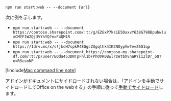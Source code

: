 ```command&nbsp;line
npm run start:web -- --document {url}
```

次に例を示します。

- `npm run start:web -- --document https://contoso.sharepoint.com/:t:/g/EZGxP7ksiE5DuxvY638G798BpuhwluxCMfF1WZQj3VYhYQ?e=F4QM1R`
- `npm run start:web -- --document https://1drv.ms/x/s!jkcH7spkM4EGgcZUgqthk4IK3NOypVw?e=Z6G1qp`
- `npm run start:web -- --document https://contoso-my.sharepoint-df.com/:t:/p/user/EQda453DNTpFnl1bFPhOVR0BwlrzetbXvnaRYii2lDr_oQ?e=RSccmNP`

[!include[Mac command line note](mac-command-line.md)]

アドインがドキュメントにサイドロードされない場合は、「アドインを手動でサイドロードしてOffice on the webする」の手順に従って[手動でサイドロード](../testing/sideload-office-add-ins-for-testing.md#manually-sideload-an-add-in-to-office-on-the-web)します。